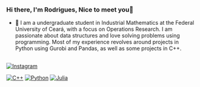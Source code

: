 ### Hi there, I'm Rodrigues, Nice to meet you👋




- 🔭 I am a undergraduate student in Industrial Mathematics at the Federal University of Ceará, with a focus on Operations Research. I am passionate about data structures and love solving problems using programming. Most of my experience revolves around projects in Python using Gurobi and Pandas, as well as some projects in C++.

##

[![Instagram](https://img.shields.io/badge/-Instagram-E4405F?style=flat-square&logo=instagram&logoColor=white)](https://www.instagram.com/seu_usuario/)

[![C++](https://img.shields.io/badge/-C++-00599C?style=flat-square&logo=c%2B%2B&logoColor=white)]()
[![Python](https://img.shields.io/badge/-Python-3776AB?style=flat-square&logo=python&logoColor=white)]()
[![Julia](https://img.shields.io/badge/-Julia-9558B2?style=flat-square&logo=julia&logoColor=white)]()
